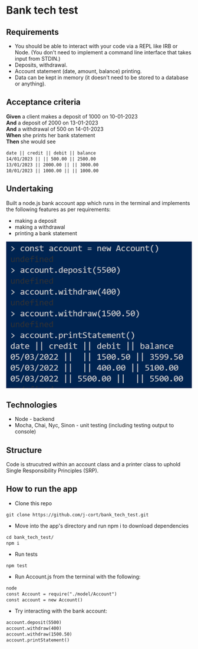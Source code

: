 # Bank tech test

## Requirements

* You should be able to interact with your code via a REPL like IRB or Node.  (You don't need to implement a command line interface that takes input from STDIN.)
* Deposits, withdrawal.
* Account statement (date, amount, balance) printing.
* Data can be kept in memory (it doesn't need to be stored to a database or anything).

## Acceptance criteria

**Given** a client makes a deposit of 1000 on 10-01-2023  
**And** a deposit of 2000 on 13-01-2023  
**And** a withdrawal of 500 on 14-01-2023  
**When** she prints her bank statement  
**Then** she would see

```
date || credit || debit || balance
14/01/2023 || || 500.00 || 2500.00
13/01/2023 || 2000.00 || || 3000.00
10/01/2023 || 1000.00 || || 1000.00
```

## Undertaking

Built a node.js bank account app which runs in the terminal and implements the following features as per requirements:

* making a deposit
* making a withdrawal
* printing a bank statement

![Printed Statement](./printedStatement.PNG)

## Technologies

* Node - backend
* Mocha, Chai, Nyc, Sinon - unit testing (including testing output to console)

## Structure

Code is strucutred within an account class and a printer class to uphold Single Responsibility Principles (SRP).

## How to run the app

* Clone this repo

```
git clone https://github.com/j-cort/bank_tech_test.git
```

* Move into the app's directory and run npm i to download dependencies

```
cd bank_tech_test/
npm i
```

* Run tests

```
npm test
```

* Run Account.js from the terminal with the following:

```
node 
const Account = require("./model/Account") 
const account = new Account()
```

* Try interacting with the bank account:

```
account.deposit(5500)
account.withdraw(400)
account.withdraw(1500.50)
account.printStatement()
```
